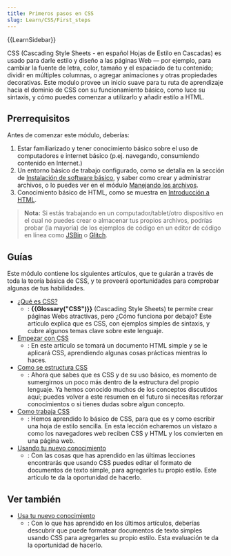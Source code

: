 ```yaml
---
title: Primeros pasos en CSS
slug: Learn/CSS/First_steps
---
```


{{LearnSidebar}}

CSS (Cascading Style Sheets - en español Hojas de Estilo en Cascadas) es usado para darle estilo y diseño a las páginas Web — por ejemplo, para cambiar la fuente de letra, color, tamaño y el espaciado de tu contenido; dividir en múltiples columnas, o agregar animaciones y otras propiedades decorativas. Este modulo provee un inicio suave para tu ruta de aprendizaje hacia el dominio de CSS con su funcionamiento básico, como luce su sintaxis, y cómo puedes comenzar a utilizarlo y añadir estilo a HTML.

## Prerrequisitos

Antes de comenzar este módulo, deberías:

1. Estar familiarizado y tener conocimiento básico sobre el uso de computadores e internet básico (p.ej. navegando, consumiendo contenido en Internet.)
2. Un entorno básico de trabajo configurado, como se detalla en la sección de [Instalación de software básico](/es/docs/Learn/Getting_started_with_the_web/Instalacion_de_software_basico), y saber como crear y administrar archivos, o lo puedes ver en el módulo [Manejando los archivos](/es/docs/Learn/Getting_started_with_the_web/Manejando_los_archivos).
3. Conocimiento básico de HTML, como se muestra en [Introducción a HTML](/es/docs/Learn/HTML/Introduccion_a_HTML).

> **Nota:** Si estás trabajando en un computador/tablet/otro dispositivo en el cual no puedes crear o almacenar tus propios archivos, podrías probar (la mayoría) de los ejemplos de código en un editor de código en línea como [JSBin](https://jsbin.com/) o [Glitch](https://glitch.com/).

## Guías

Este módulo contiene los siguientes artículos, que te guiarán a través de toda la teoría básica de CSS, y te proveerá oportunidades para comprobar algunas de tus habilidades.

- [¿Qué es CSS?](/es/docs/Learn/CSS/First_steps/Qu%C3%A9_es_CSS)
  - : **{{Glossary("CSS")}}** (Cascading Style Sheets) te permite crear páginas Webs atractivas, pero ¿Cómo funciona por debajo? Este artículo explica que es CSS, con ejemplos simples de sintaxis, y cubre algunos temas clave sobre este lenguaje.
- [Empezar con CSS](/es/docs/Learn/CSS/First_steps/Comenzando_CSS)
  - : En este artículo se tomará un documento HTML simple y se le aplicará CSS, aprendiendo algunas cosas prácticas mientras lo haces.
- [Como se estructura CSS](/es/docs/Learn/CSS/First_steps/Como_se_estructura_CSS)
  - : Ahora que sabes que es CSS y de su uso básico, es momento de sumergirnos un poco más dentro de la estructura del propio lenguaje. Ya hemos conocido muchos de los conceptos discutidos aquí; puedes volver a este resumen en el futuro si necesitas reforzar conocimientos o si tienes dudas sobre algun concepto.
- [Como trabaja CSS](/es/docs/Learn/CSS/First_steps/Como_funciona_CSS)
  - : Hemos aprendido lo básico de CSS, para que es y como escribir una hoja de estilo sencilla. En esta lección echaremos un vistazo a como los navegadores web reciben CSS y HTML y los convierten en una página web.
- [Usando tu nuevo conocimiento](/es/docs/Learn/CSS/First_steps/Usa_tu_nuevo_conocimiento)
  - : Con las cosas que has aprendido en las últimas lecciones encontrarás que usando CSS puedes editar el formato de documentos de texto simple, para agregarles tu propio estilo. Este artículo te da la oportunidad de hacerlo.

## Ver también

- [Usa tu nuevo conocimiento](/es/docs/Learn/CSS/First_steps/Styling_a_biography_page)
  - : Con lo que has aprendido en los últimos artículos, deberías descubrir que puede formatear documentos de texto simples usando CSS para agregarles su propio estilo. Esta evaluación te da la oportunidad de hacerlo.
